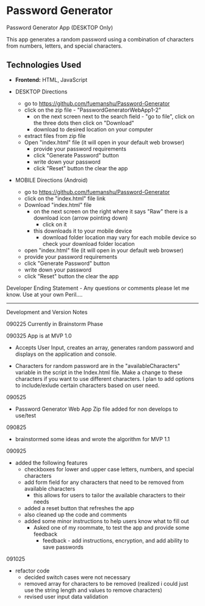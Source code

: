 # Password Generator
Password Generator App (DESKTOP Only)


This app generates a random password using a combination of characters from numbers, letters, and special characters.

## Technologies Used
* **Frontend:** HTML, JavaScript

- DESKTOP Directions
    - go to https://github.com/fuemanshu/Password-Generator
    - click on the zip file - "PasswordGeneratorWebApp1-2" 
        - on the next screen next to the search field -  "go to file", click on the three dots then click on "Download"
        - download to desired location on your computer
    - extract files from zip file
    - Open "index.html" file (it will open in your default web browser)
        - provide your password requirements
        - click "Generate Password" button
        - write down your password
        - click "Reset" button the clear the app

- MOBILE Directions (Android)
    - go to https://github.com/fuemanshu/Password-Generator
    - click on the "index.html" file link
    - Download "index.html" file
        - on the next screen on the right where it says "Raw" there is a download icon (arrow pointing down)
            - click on it
        - this downloads it to your mobile device
            - download folder location may vary for each mobile device so check your download folder location
    - open "index.html" file (it will open in your default web browser)
    - provide your password requirements
    - click "Generate Password" button
    - write down your password
    - click "Reset" button the clear the app


Developer Ending Statement - Any questions or comments please let me know. Use at your own Peril....


------------------------------------------------------------------------------------------------------------------
Development and Version Notes

090225
Currently in Brainstorm Phase

090325
App is at MVP 1.0
- Accepts User Input, creates an array, generates random password and displays on the application and console.

- Characters for random password are in the "availableCharacters" variable in the script in the Index.html file. Make a change to these characters if you want to use different characters. I plan to add options to include/exlude certain characters based on user need.

090525
- Password Generator Web App Zip file added for non develops to use/test

090825
- brainstormed some ideas and wrote the algorithm for MVP 1.1

090925
- added the following features
    - checkboxes for lower and upper case letters, numbers, and special characters
    - add form field for any characters that need to be removed from available characters
        - this allows for users to tailor the available characters to their needs
    - added a reset button that refreshes the app
    - also cleaned up the code and comments
    - added some minor instructions to help users know what to fill out
        - Asked one of my roommate, to test the app and provide some feedback
            - feedback - add instructions, encryption, and add ability to save passwords

091025
- refactor code
	- decided switch cases were not necessary
	- removed array for characters to be removed (realized i could just use the string length and values to remove characters)
	- revised user input data validation

